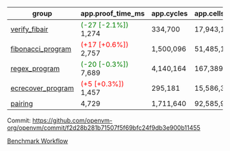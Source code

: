| group | app.proof_time_ms | app.cycles | app.cells_used | leaf.proof_time_ms | leaf.cycles | leaf.cells_used |
| -- | -- | -- | -- | -- | -- | -- |
| [verify_fibair](https://github.com/openvm-org/openvm/blob/benchmark-results/benchmarks-pr/1426/verify_fibair-f2d28b281b71507f5f69bfc24f9db3e900b11455.md) |<span style='color: green'>(-27 [-2.1%])</span> 1,274 |  334,700 |  17,943,165 |- | - | - |
| [fibonacci_program](https://github.com/openvm-org/openvm/blob/benchmark-results/benchmarks-pr/1426/fibonacci-f2d28b281b71507f5f69bfc24f9db3e900b11455.md) |<span style='color: red'>(+17 [+0.6%])</span> 2,757 |  1,500,096 |  51,485,167 |- | - | - |
| [regex_program](https://github.com/openvm-org/openvm/blob/benchmark-results/benchmarks-pr/1426/regex-f2d28b281b71507f5f69bfc24f9db3e900b11455.md) |<span style='color: green'>(-20 [-0.3%])</span> 7,689 |  4,140,164 |  167,389,450 |- | - | - |
| [ecrecover_program](https://github.com/openvm-org/openvm/blob/benchmark-results/benchmarks-pr/1426/ecrecover-f2d28b281b71507f5f69bfc24f9db3e900b11455.md) |<span style='color: red'>(+5 [+0.3%])</span> 1,457 |  295,181 |  15,586,346 |- | - | - |
| [pairing](https://github.com/openvm-org/openvm/blob/benchmark-results/benchmarks-pr/1426/pairing-f2d28b281b71507f5f69bfc24f9db3e900b11455.md) | 4,729 |  1,711,640 |  92,585,975 |- | - | - |


Commit: https://github.com/openvm-org/openvm/commit/f2d28b281b71507f5f69bfc24f9db3e900b11455

[Benchmark Workflow](https://github.com/openvm-org/openvm/actions/runs/13821382349)
